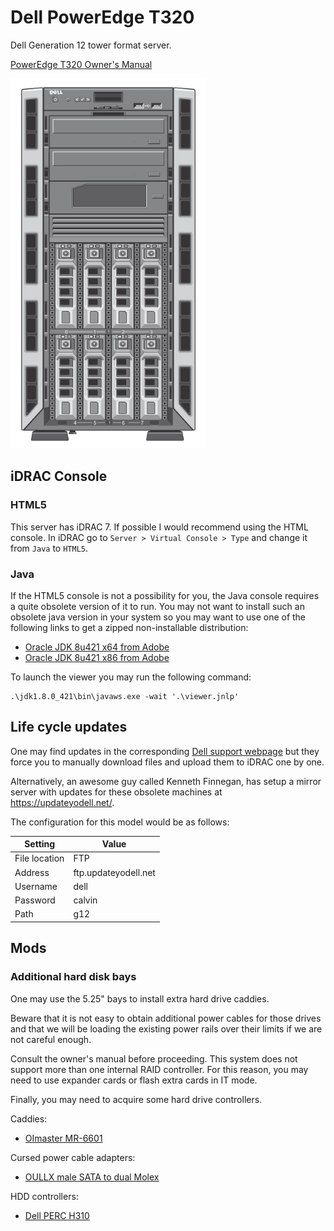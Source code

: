 # Dell PowerEdge T320

Dell Generation 12 tower format server.

[PowerEdge T320 Owner's Manual](https://dl.dell.com/topicspdf/poweredge-t320_owners-manual_en-us.pdf)

![PowerEdge T320](Dell_PowerEdge_T320.png)


## iDRAC Console

### HTML5

This server has iDRAC 7. If possible I would recommend using the HTML console. In iDRAC go to `Server > Virtual Console > Type` and change it from `Java` to `HTML5`.

### Java

If the HTML5 console is not a possibility for you, the Java console requires a quite obsolete version of it to run. You may not want to install such an obsolete java version in your system so you may want to use one of the following links to get a zipped non-installable distribution:

* [Oracle JDK 8u421 x64 from Adobe](https://cfdownload.adobe.com/pub/adobe/coldfusion/java/java8/java8u421/jdk/jdk-8u421-windows-x64.zip)
* [Oracle JDK 8u421 x86 from Adobe](https://cfdownload.adobe.com/pub/adobe/coldfusion/java/java8/java8u421/jdk/jdk-8u421-windows-i586.zip)

To launch the viewer you may run the following command:

```pwsh
.\jdk1.8.0_421\bin\javaws.exe -wait '.\viewer.jnlp'
```


## Life cycle updates

One may find updates in the corresponding [Dell support webpage](https://www.dell.com/support/product-details/es-es/product/poweredge-t320/drivers) but they force you to manually download files and upload them to iDRAC one by one.

Alternatively, an awesome guy called Kenneth Finnegan, has setup a mirror server with updates for these obsolete machines at <https://updateyodell.net/>.

The configuration for this model would be as follows:

| Setting       | Value                 |
|---------------|-----------------------|
| File location | FTP                   |
| Address       | ftp.updateyodell.net  |
| Username      | dell                  |
| Password      | calvin                |
| Path          | g12                   |



## Mods

### Additional hard disk bays

One may use the 5.25" bays to install extra hard drive caddies.

Beware that it is not easy to obtain additional power cables for those drives and that we will be loading the existing power rails over their limits if we are not careful enough.

Consult the owner's manual before proceeding. This system does not support more than one internal RAID controller. For this reason, you may need to use expander cards or flash extra cards in IT mode.

Finally, you may need to acquire some hard drive controllers.

Caddies:
* [OImaster MR-6601](https://aliexpress.com/item/1005005545723632.html)

Cursed power cable adapters:
* [OULLX male SATA to dual Molex](https://aliexpress.com/item/4000138991016.html)

HDD controllers:
* [Dell PERC H310](../raid_controllers/Dell_PERC_H310.md)
